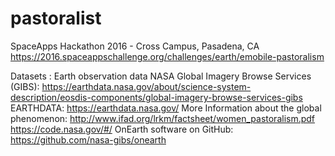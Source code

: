 # pastoralist

SpaceApps Hackathon 2016 - Cross Campus, Pasadena, CA
https://2016.spaceappschallenge.org/challenges/earth/emobile-pastoralism

Datasets : Earth observation data
NASA Global Imagery Browse Services (GIBS): https://earthdata.nasa.gov/about/science-system-description/eosdis-components/global-imagery-browse-services-gibs
EARTHDATA: https://earthdata.nasa.gov/
More Information about the global phenomenon: http://www.ifad.org/lrkm/factsheet/women_pastoralism.pdf
https://code.nasa.gov/#/
OnEarth software on GitHub: https://github.com/nasa-gibs/onearth
